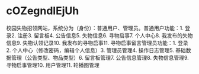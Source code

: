 # cOZegndlEjUh
校园失物招领网站，系统分为（身份）：普通用户、管理员。普通用户功能：1. 登录2. 注册3. 留言板4. 公告信息5. 失物信息6. 寻物启事7. 个人中心8. 我发布的失物信息9. 失物认领记录10. 我发布的寻物启事11. 寻物启事留言管理员功能：1. 登录2. 个人中心（修改密码，编辑个人信息）3. 管理员管理4. 操作日志管理5. 基础数据管理（公告类型、物品类型）6. 留言板管理7. 公告信息管理8. 失物信息管理9. 寻物启事管理10. 用户管理11. 轮播图管理 
